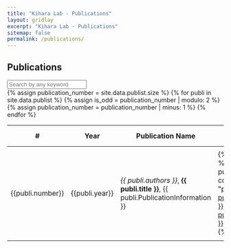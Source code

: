 ```yaml
---
title: "Kihara Lab - Publications"
layout: gridlay
excerpt: "Kihara Lab - Publications"
sitemap: false
permalink: /publications/
---
```


Publications
------------
  <div class="input-group">
  <input id="search_table" onkeyup="filterTable()" type="search" class="form-control" placeholder="Search by any keyword" />
  </div>
  <div class="table-responsive">
  <table id="publication_table" class="table table-striped table-hover">
      <thead class="thead-light">
          <tr>
              <th scope="col">#</th>
              <th scope="col">Year</th>
              <th style="width: 10% !important" scope="col">Publication Name</th>
              <th scope="col"></th>
              <th scope="col"></th>
              <th scope="col">Relevant Links</th>
          </tr>
      </thead>
      <tbody>
          {% assign publication_number = site.data.publist.size %}
          {% for publi in site.data.publist %}
              {% assign is_odd = publication_number | modulo: 2 %}
              <tr>
                  <td class="col">
                      {{publi.number}}
                  </td>
                  <td class="col">
                      {{publi.year}}
                  </td>
                  <td class="col-xs-5">
                      <em>{{ publi.authors }}</em>, <b>{{ publi.title }}</b>, {{ publi.PublicationInformation }}
                  </td>
                  <td class="col">
                  {% if publi.link %}
                      {% if publi.link.url contains "paper/" %}
                        <a class="btn btn-primary" href="{{ site.url }}{{ site.baseurl }}/{{ publi.link.url }}">{{ publi.link.display }}</a>
                      {% else %}
                        <a class="btn btn-primary" href="{{ publi.link.url }}">{{ publi.link.display }}</a>
                      {% endif %}
                  {% endif %}
                  </td>
                  <td class="col">
                  {% if publi.abstract %}
                    <a class="btn btn-primary" href="{{ publi.abstract.url }}">{{ publi.abstract.display }}</a>
                  {% endif %}
                  </td>
                  <td class="col">
                  <ul>
                    {% for link in publi.links %}
                      <li><a href="{{ link.url }}">{{ link.display }}</a> </li>
                    {% endfor %}
                  </ul>
                  </td>
              </tr>
              {% assign publication_number = publication_number | minus: 1 %}
          {% endfor %}
      </tbody>
  </table>
  </div>

<script>
function filterTable() {
  var input, filter, table, tr, td, i, txtValue;
  input = document.getElementById("search_table");
  filter = input.value.toUpperCase();
  table = document.getElementById("publication_table");
  tr = table.getElementsByTagName("tr");
  for (i = 0; i < tr.length; i++) {
    td = tr[i].getElementsByTagName("td")[1];
    if (td) {
      txtValue = td.textContent || td.innerText;
      if (txtValue.toUpperCase().indexOf(filter) > -1) {
        tr[i].style.display = "";
      } else {
        tr[i].style.display = "none";
      }
    } 
    td = tr[i].getElementsByTagName("td")[2];
    if (td) {
      txtValue = td.textContent || td.innerText;
      if (txtValue.toUpperCase().indexOf(filter) > -1) {
        tr[i].style.display = "";
      } else {
        tr[i].style.display = "none";
      }
    }           
  }
}
</script>
